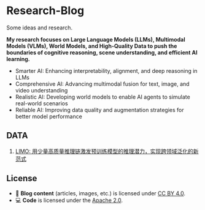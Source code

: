 # Research-Blog
Some ideas and research.

**My research focuses on Large Language Models (LLMs), Multimodal Models (VLMs), World Models, and High-Quality Data to push the boundaries of cognitive reasoning, scene understanding, and efficient AI learning.**
- Smarter AI: Enhancing interpretability, alignment, and deep reasoning in LLMs
- Comprehensive AI: Advancing multimodal fusion for text, image, and video understanding
- Realistic AI: Developing world models to enable AI agents to simulate real-world scenarios
- Reliable AI: Improving data quality and augmentation strategies for better model performance

## DATA

1. [LIMO: 用少量高质量推理链激发预训练模型的推理潜力，实现跨领域泛化的新范式](https://github.com/sfsun67/Research-Blog/blob/main/LIMO%20用少量高质量推理链激发预训练模型的推理潜力，实现跨领域泛化的新范式.md)








## License

- 📜 **Blog content** (articles, images, etc.) is licensed under 
  [CC BY 4.0](https://creativecommons.org/licenses/by/4.0/).
- 💻 **Code** is licensed under the [Apache 2.0](LICENSE).
